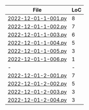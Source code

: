|File             |LoC|
|-----------------|-|
|[2022-12-01-1-001.py](2022-12-01-1-001.py)|8|
|[2022-12-01-1-002.py](2022-12-01-1-002.py)|7|
|[2022-12-01-1-003.py](2022-12-01-1-003.py)|6|
|[2022-12-01-1-004.py](2022-12-01-1-004.py)|5|
|[2022-12-01-1-005.py](2022-12-01-1-005.py)|3|
|[2022-12-01-1-006.py](2022-12-01-1-006.py)|1|
|-|-|
|[2022-12-01-2-001.py](2022-12-01-2-001.py)|7|
|[2022-12-01-2-002.py](2022-12-01-2-002.py)|5|
|[2022-12-01-2-003.py](2022-12-01-2-003.py)|3|
|[2022-12-01-2-004.py](2022-12-01-2-004.py)|3|
